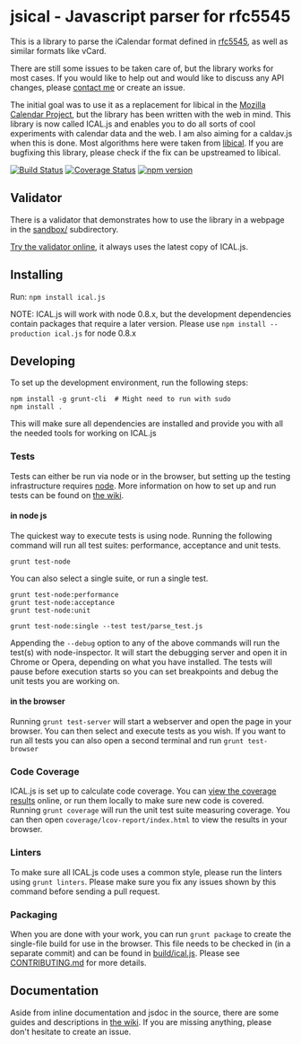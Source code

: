 # jsical - Javascript parser for rfc5545

This is a library to parse the iCalendar format defined in
[rfc5545](http://tools.ietf.org/html/rfc5545), as well as similar formats like
vCard.

There are still some issues to be taken care of, but the library works for most
cases. If you would like to help out and would like to discuss any API changes,
please [contact me](mailto:mozilla@kewis.ch) or create an issue.

The initial goal was to use it as a replacement for libical in the [Mozilla
Calendar Project](http://www.mozilla.org/projects/calendar/), but the library
has been written with the web in mind. This library is now called ICAL.js and
enables you to do all sorts of cool experiments with calendar data and the web.
I am also aiming for a caldav.js when this is done. Most algorithms here were
taken from [libical](https://github.com/libical/libical). If you are bugfixing
this library, please check if the fix can be upstreamed to libical.

[![Build Status](https://secure.travis-ci.org/mozilla-comm/ical.js.png?branch=master)](http://travis-ci.org/mozilla-comm/ical.js) [![Coverage Status](https://coveralls.io/repos/mozilla-comm/ical.js/badge.svg)](https://coveralls.io/r/mozilla-comm/ical.js) [![npm version](https://badge.fury.io/js/ical.js.svg)](http://badge.fury.io/js/ical.js)

## Validator 

There is a validator that demonstrates how to use the library in a webpage in
the [sandbox/](https://github.com/mozilla-comm/ical.js/tree/master/sandbox)
subdirectory.

[Try the validator online](http://mozilla-comm.github.com/ical.js/validator.html), it always uses the latest copy of ICAL.js.

## Installing

Run: `npm install ical.js`

NOTE: ICAL.js will work with node 0.8.x, but the development dependencies
contain packages that require a later version. Please use
`npm install --production ical.js` for node 0.8.x

## Developing

To set up the development environment, run the following steps:

    npm install -g grunt-cli  # Might need to run with sudo
    npm install .

This will make sure all dependencies are installed and provide you with all the
needed tools for working on ICAL.js

### Tests

Tests can either be run via node or in the browser, but setting up the testing
infrastructure requires [node](https://github.com/joyent/node). More
information on how to set up and run tests can be found on
[the wiki](https://github.com/mozilla-comm/ical.js/wiki/Running-Tests).

#### in node js

The quickest way to execute tests is using node. Running the following command
will run all test suites: performance, acceptance and unit tests.

    grunt test-node

You can also select a single suite, or run a single test.

    grunt test-node:performance
    grunt test-node:acceptance
    grunt test-node:unit

    grunt test-node:single --test test/parse_test.js

Appending the `--debug` option to any of the above commands will run the
test(s) with node-inspector. It will start the debugging server and open it in
Chrome or Opera, depending on what you have installed. The tests will pause
before execution starts so you can set breakpoints and debug the unit tests
you are working on.

#### in the browser

Running `grunt test-server` will start a webserver and open the page in your
browser. You can then select and execute tests as you wish. If you want to run
all tests you can also open a second terminal and run `grunt test-browser`

### Code Coverage
ICAL.js is set up to calculate code coverage. You can
[view the coverage results](https://coveralls.io/r/mozilla-comm/ical.js)
online, or run them locally to make sure new code is covered. Running `grunt
coverage` will run the unit test suite measuring coverage. You can then open
`coverage/lcov-report/index.html` to view the results in your browser.

### Linters
To make sure all ICAL.js code uses a common style, please run the linters using
`grunt linters`. Please make sure you fix any issues shown by this command
before sending a pull request.

### Packaging
When you are done with your work, you can run `grunt package` to create the
single-file build for use in the browser. This file needs to be checked in (in
a separate commit) and can be found in [build/ical.js](build/ical.js). Please
see [CONTRIBUTING.md](CONTRIBUTING.md) for more details.


## Documentation

Aside from inline documentation and jsdoc in the source, there are some guides
and descriptions in [the wiki](https://github.com/mozilla-comm/ical.js/wiki).
If you are missing anything, please don't hesitate to create an issue.
